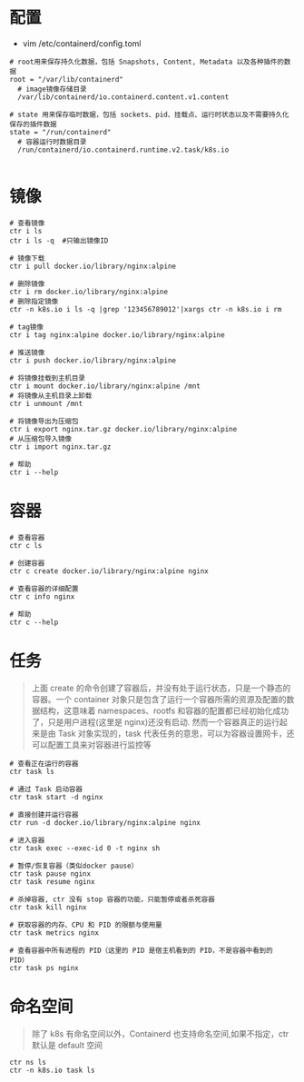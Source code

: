 # 配置
* vim /etc/containerd/config.toml
```
# root用来保存持久化数据，包括 Snapshots, Content, Metadata 以及各种插件的数据
root = "/var/lib/containerd"
  # image镜像存储目录
  /var/lib/containerd/io.containerd.content.v1.content

# state 用来保存临时数据，包括 sockets、pid、挂载点、运行时状态以及不需要持久化保存的插件数据
state = "/run/containerd"
  # 容器运行时数据目录
  /run/containerd/io.containerd.runtime.v2.task/k8s.io


```


# 镜像
```
# 查看镜像
ctr i ls
ctr i ls -q  #只输出镜像ID

# 镜像下载
ctr i pull docker.io/library/nginx:alpine

# 删除镜像
ctr i rm docker.io/library/nginx:alpine
# 删除指定镜像
ctr -n k8s.io i ls -q |grep '123456789012'|xargs ctr -n k8s.io i rm

# tag镜像
ctr i tag nginx:alpine docker.io/library/nginx:alpine

# 推送镜像
ctr i push docker.io/library/nginx:alpine

# 将镜像挂载到主机目录
ctr i mount docker.io/library/nginx:alpine /mnt
# 将镜像从主机目录上卸载
ctr i unmount /mnt

# 将镜像导出为压缩包
ctr i export nginx.tar.gz docker.io/library/nginx:alpine
# 从压缩包导入镜像
ctr i import nginx.tar.gz

# 帮助
ctr i --help
```

# 容器
```
# 查看容器
ctr c ls

# 创建容器
ctr c create docker.io/library/nginx:alpine nginx

# 查看容器的详细配置
ctr c info nginx

# 帮助
ctr c --help
```

# 任务
>上面 create 的命令创建了容器后，并没有处于运行状态，只是一个静态的容器。一个 container 对象只是包含了运行一个容器所需的资源及配置的数据结构，这意味着 namespaces、rootfs 和容器的配置都已经初始化成功了，只是用户进程(这里是 nginx)还没有启动. 然而一个容器真正的运行起来是由 Task 对象实现的，task 代表任务的意思，可以为容器设置网卡，还可以配置工具来对容器进行监控等
```
# 查看正在运行的容器
ctr task ls

# 通过 Task 启动容器
ctr task start -d nginx

# 直接创建并运行容器
ctr run -d docker.io/library/nginx:alpine nginx

# 进入容器
ctr task exec --exec-id 0 -t nginx sh

# 暂停/恢复容器（类似docker pause）
ctr task pause nginx
ctr task resume nginx

# 杀掉容器, ctr 没有 stop 容器的功能，只能暂停或者杀死容器
ctr task kill nginx

# 获取容器的内存、CPU 和 PID 的限额与使用量
ctr task metrics nginx

# 查看容器中所有进程的 PID（这里的 PID 是宿主机看到的 PID，不是容器中看到的 PID）
ctr task ps nginx
```

# 命名空间
>除了 k8s 有命名空间以外，Containerd 也支持命名空间,如果不指定，ctr 默认是 default 空间
```
ctr ns ls
ctr -n k8s.io task ls
```